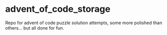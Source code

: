 # advent_of_code_storage
Repo for advent of code puzzle solution attempts, some more polished than others... but all done for fun.
